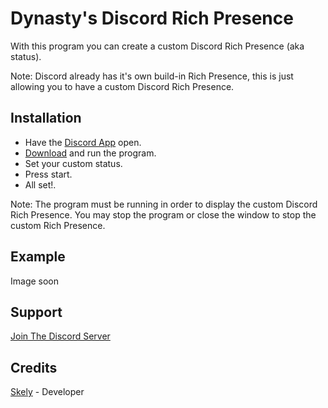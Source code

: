 # Dynasty's Discord Rich Presence

With this program you can create a custom Discord Rich Presence (aka status).

Note: Discord already has it's own build-in Rich Presence, this is just allowing you to have a custom Discord Rich Presence.

## Installation
* Have the [Discord App](https://discord.com/download) open.
* [Download](https://github.com/DynastyTeam/DynastyRichPresence/archive/refs/heads/main.zip) and run the program.
* Set your custom status.
* Press start.
* All set!.

Note: The program must be running in order to display the custom Discord Rich Presence. You may stop the program or close the window to stop the custom Rich Presence.

## Example
Image soon

## Support
[Join The Discord Server](https://discord.gg/Ap5tSkA9YA)

## Credits
[Skely](https://github.com/Skely-Dev) - Developer

